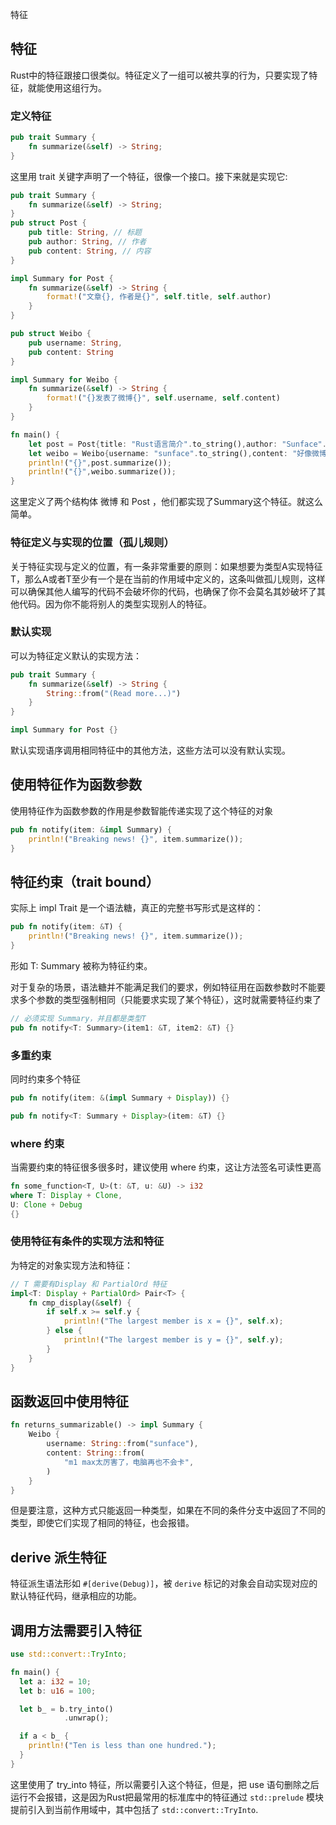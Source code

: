 特征

<!-- more -->

## 特征

Rust中的特征跟接口很类似。特征定义了一组可以被共享的行为，只要实现了特征，就能使用这组行为。



### 定义特征

```rust
pub trait Summary {
	fn summarize(&self) -> String;
}
```

这里用 trait 关键字声明了一个特征，很像一个接口。接下来就是实现它:

```rust
pub trait Summary {
	fn summarize(&self) -> String;
}
pub struct Post {
	pub title: String, // 标题
	pub author: String, // 作者
	pub content: String, // 内容
}

impl Summary for Post {
	fn summarize(&self) -> String {
		format!("文章{}, 作者是{}", self.title, self.author)
	}
}

pub struct Weibo {
	pub username: String,
	pub content: String
}

impl Summary for Weibo {
	fn summarize(&self) -> String {
		format!("{}发表了微博{}", self.username, self.content)
	}
}

fn main() {
	let post = Post{title: "Rust语言简介".to_string(),author: "Sunface".to_string(), content: "Rust棒极了!".to_string()};
	let weibo = Weibo{username: "sunface".to_string(),content: "好像微博没Tweet好用".to_string()};
	println!("{}",post.summarize());
	println!("{}",weibo.summarize());
}
```

这里定义了两个结构体 微博 和 Post ，他们都实现了Summary这个特征。就这么简单。



### 特征定义与实现的位置（孤儿规则）

关于特征实现与定义的位置，有一条非常重要的原则：如果想要为类型A实现特征T，那么A或者T至少有一个是在当前的作用域中定义的，这条叫做孤儿规则，这样可以确保其他人编写的代码不会破坏你的代码，也确保了你不会莫名其妙破坏了其他代码。因为你不能将别人的类型实现别人的特征。



### 默认实现

可以为特征定义默认的实现方法：

```rust
pub trait Summary {
	fn summarize(&self) -> String {
		String::from("(Read more...)")
	}
}

impl Summary for Post {}
```

默认实现语序调用相同特征中的其他方法，这些方法可以没有默认实现。



## 使用特征作为函数参数

使用特征作为函数参数的作用是参数智能传递实现了这个特征的对象

```rust
pub fn notify(item: &impl Summary) {
	println!("Breaking news! {}", item.summarize());
}
```



## 特征约束（trait bound）

实际上 impl Trait 是一个语法糖，真正的完整书写形式是这样的：

```rust
pub fn notify(item: &T) {
	println!("Breaking news! {}", item.summarize());
}
```

形如 T: Summary 被称为特征约束。

对于复杂的场景，语法糖并不能满足我们的要求，例如特征用在函数参数时不能要求多个参数的类型强制相同（只能要求实现了某个特征），这时就需要特征约束了

```rust
// 必须实现 Summary，并且都是类型T
pub fn notify<T: Summary>(item1: &T, item2: &T) {}
```



### 多重约束

同时约束多个特征

```rust
pub fn notify(item: &(impl Summary + Display)) {}

pub fn notify<T: Summary + Display>(item: &T) {}
```



### where 约束

当需要约束的特征很多很多时，建议使用 where 约束，这让方法签名可读性更高

```rust
fn some_function<T, U>(t: &T, u: &U) -> i32
where T: Display + Clone,
U: Clone + Debug
{}
```



### 使用特征有条件的实现方法和特征

为特定的对象实现方法和特征：

```rust
// T 需要有Display 和 PartialOrd 特征
impl<T: Display + PartialOrd> Pair<T> {
    fn cmp_display(&self) {
        if self.x >= self.y {
            println!("The largest member is x = {}", self.x);
        } else {
            println!("The largest member is y = {}", self.y);
        }
    }
}
```



## 函数返回中使用特征

```rust
fn returns_summarizable() -> impl Summary {
    Weibo {
        username: String::from("sunface"),
        content: String::from(
            "m1 max太厉害了，电脑再也不会卡",
        )
    }
}
```

但是要注意，这种方式只能返回一种类型，如果在不同的条件分支中返回了不同的类型，即使它们实现了相同的特征，也会报错。



## derive 派生特征

特征派生语法形如 `#[derive(Debug)]`，被 `derive` 标记的对象会自动实现对应的默认特征代码，继承相应的功能。



## 调用方法需要引入特征

```rust
use std::convert::TryInto;

fn main() {
  let a: i32 = 10;
  let b: u16 = 100;

  let b_ = b.try_into()
            .unwrap();

  if a < b_ {
    println!("Ten is less than one hundred.");
  }
}
```

这里使用了 try_into 特征，所以需要引入这个特征，但是，把 use 语句删除之后运行不会报错，这是因为Rust把最常用的标准库中的特征通过 `std::prelude` 模块提前引入到当前作用域中，其中包括了 `std::convert::TryInto`.